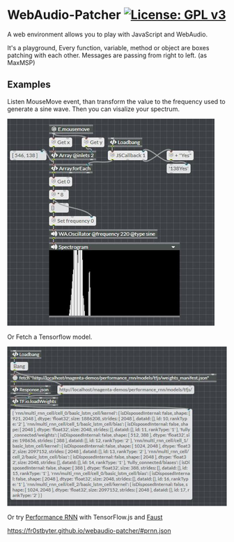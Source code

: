 # WebAudio-Patcher  [![License: GPL v3](https://img.shields.io/badge/License-GPLv3-blue.svg)](https://www.gnu.org/licenses/gpl-3.0)


A web environment allows you to play with JavaScript and WebAudio.

It's a playground, Every function, variable, method or object are boxes patching with each other. Messages are passing from right to left. (as MaxMSP)

## Examples

Listen MouseMove event, than transform the value to the frequency used to generate a sine wave. Then you can visalize your spectrum.

![Example1](./patchers/example1.jpg)

Or Fetch a Tensorflow model.

![Example2](./patchers/example2.jpg)

Or try [Performance RNN](https://magenta.tensorflow.org/performance-rnn) with TensorFlow.js and [Faust](https://faust.grame.fr)

https://fr0stbyter.github.io/webaudio-patcher/#prnn.json
